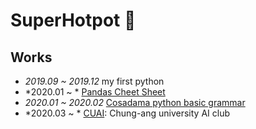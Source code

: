 # SuperHotpot 🍎


## __Works__

* *2019.09 ~ 2019.12* my first python
* *2020.01 ~ * [Pandas Cheet Sheet](Pandas_Cheet_Sheet/Pandas_cheet_sheet.ipynb)
* *2020.01 ~ 2020.02* [Cosadama python basic grammar](/cosadama/)
* *2020.03 ~ * [CUAI](2020_CUAI): Chung-ang university AI club


